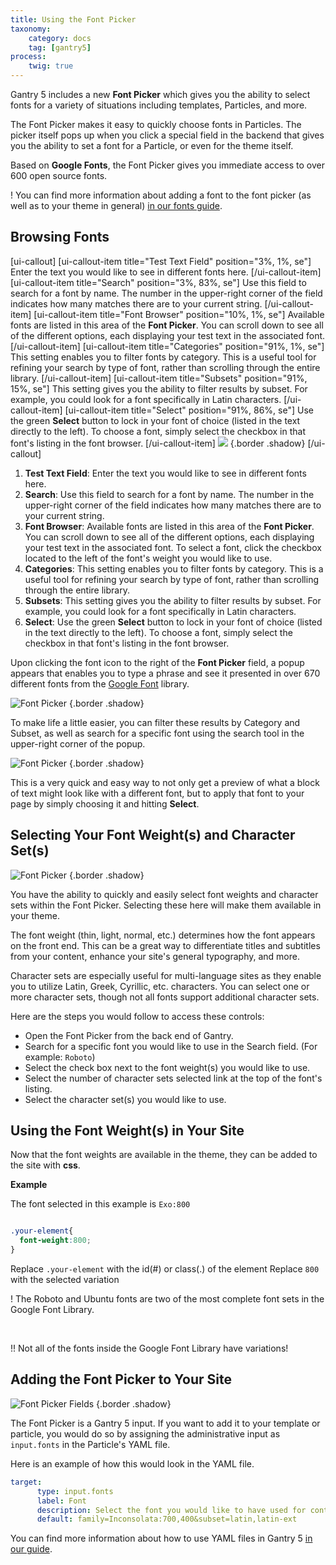 ```yaml
---
title: Using the Font Picker
taxonomy:
    category: docs
    tag: [gantry5]
process:
    twig: true
---
```


Gantry 5 includes a new **Font Picker** which gives you the ability to select fonts for a variety of situations including templates, Particles, and more.

The Font Picker makes it easy to quickly choose fonts in Particles. The picker itself pops up when you click a special field in the backend that gives you the ability to set a font for a Particle, or even for the theme itself.

Based on **Google Fonts**, the Font Picker gives you immediate access to over 600 open source fonts.

! You can find more information about adding a font to the font picker (as well as to your theme in general) [in our fonts guide](../fonts).

## Browsing Fonts

[ui-callout]
[ui-callout-item title="Test Text Field" position="3%, 1%, se"]
Enter the text you would like to see in different fonts here.
[/ui-callout-item]
[ui-callout-item title="Search" position="3%, 83%, se"]
Use this field to search for a font by name. The number in the upper-right corner of the field indicates how many matches there are to your current string.
[/ui-callout-item]
[ui-callout-item title="Font Browser" position="10%, 1%, se"]
Available fonts are listed in this area of the **Font Picker**. You can scroll down to see all of the different options, each displaying your test text in the associated font.
[/ui-callout-item]
[ui-callout-item title="Categories" position="91%, 1%, se"]
This setting enables you to filter fonts by category. This is a useful tool for refining your search by type of font, rather than scrolling through the entire library.
[/ui-callout-item]
[ui-callout-item title="Subsets" position="91%, 15%, se"]
This setting gives you the ability to filter results by subset. For example, you could look for a font specifically in Latin characters.
[/ui-callout-item]
[ui-callout-item title="Select" position="91%, 86%, se"]
Use the green **Select** button to lock in your font of choice (listed in the text directly to the left). To choose a font, simply select the checkbox in that font's listing in the font browser.
[/ui-callout-item]
![](font_picker_1.png) {.border .shadow}
[/ui-callout]

1. **Test Text Field**: Enter the text you would like to see in different fonts here.
2. **Search**: Use this field to search for a font by name. The number in the upper-right corner of the field indicates how many matches there are to your current string.
3. **Font Browser**: Available fonts are listed in this area of the **Font Picker**. You can scroll down to see all of the different options, each displaying your test text in the associated font. To select a font, click the checkbox located to the left of the font's weight you would like to use.
4. **Categories**: This setting enables you to filter fonts by category. This is a useful tool for refining your search by type of font, rather than scrolling through the entire library.
5. **Subsets**: This setting gives you the ability to filter results by subset. For example, you could look for a font specifically in Latin characters.
6. **Select**: Use the green **Select** button to lock in your font of choice (listed in the text directly to the left). To choose a font, simply select the checkbox in that font's listing in the font browser.

Upon clicking the font icon to the right of the **Font Picker** field, a popup appears that enables you to type a phrase and see it presented in over 670 different fonts from the [Google Font](http://www.google.com/fonts) library.

![Font Picker](font_picker_2.png) {.border .shadow}

To make life a little easier, you can filter these results by Category and Subset, as well as search for a specific font using the search tool in the upper-right corner of the popup.

![Font Picker](font_picker_3.png) {.border .shadow}

This is a very quick and easy way to not only get a preview of what a block of text might look like with a different font, but to apply that font to your page by simply choosing it and hitting **Select**.

## Selecting Your Font Weight(s) and Character Set(s)

![Font Picker](font_picker_4.png) {.border .shadow}

You have the ability to quickly and easily select font weights and character sets within the Font Picker. Selecting these here will make them available in your theme. 

The font weight (thin, light, normal, etc.) determines how the font appears on the front end. This can be a great way to differentiate titles and subtitles from your content, enhance your site's general typography, and more.

Character sets are especially useful for multi-language sites as they enable you to utilize Latin, Greek, Cyrillic, etc. characters. You can select one or more character sets, though not all fonts support additional character sets.

Here are the steps you would follow to access these controls:

* Open the Font Picker from the back end of Gantry.
* Search for a specific font you would like to use in the Search field. (For example: `Roboto`)
* Select the check box next to the font weight(s) you would like to use.
* Select the number of character sets selected link at the top of the font's listing.
* Select the character set(s) you would like to use. 

## Using the Font Weight(s) in Your Site

Now that the font weights are available in the theme, they can be added to the site with **css**.

**Example**

The font selected in this example is `Exo:800`

```css

.your-element{
  font-weight:800;
}

```

Replace `.your-element` with the id(#) or class(.) of the element
Replace `800` with the selected variation

! The Roboto and Ubuntu fonts are two of the most complete font sets in the Google Font Library.

<br>

!! Not all of the fonts inside the Google Font Library have variations!

## Adding the Font Picker to Your Site

![Font Picker Fields](font_selector_field.png) {.border .shadow}

The Font Picker is a Gantry 5 input. If you want to add it to your template or particle, you would do so by assigning the administrative input as `input.fonts` in the Particle's YAML file.

Here is an example of how this would look in the YAML file.

```yaml
target:
      type: input.fonts
      label: Font
      description: Select the font you would like to have used for content in the Particle.
      default: family=Inconsolata:700,400&subset=latin,latin-ext
```

You can find more information about how to use YAML files in Gantry 5 [in our guide](../../advanced/particle-yaml-field-types).
